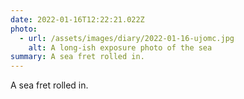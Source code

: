```yaml
---
date: 2022-01-16T12:22:21.022Z
photo:
  - url: /assets/images/diary/2022-01-16-ujomc.jpg
    alt: A long-ish exposure photo of the sea
summary: A sea fret rolled in.
---
```

A sea fret rolled in. 
